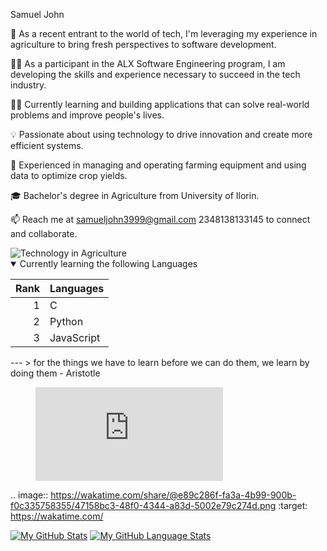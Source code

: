 Samuel John

🌱 As a recent entrant to the world of tech, I'm leveraging my experience in agriculture to bring fresh perspectives to software development.

👨‍💻 As a participant in the ALX Software Engineering program, I am developing the skills and experience necessary to succeed in the tech industry.

👨‍💻 Currently learning and building applications that can solve real-world problems and improve people's lives.

💡 Passionate about using technology to drive innovation and create more efficient systems.

🚜 Experienced in managing and operating farming equipment and using data to optimize crop yields.

🎓 Bachelor's degree in Agriculture from University of Ilorin.

📫 Reach me at samueljohn3999@gmail.com 2348138133145 to connect and collaborate.


<picture>
 <source media="(prefers-color-scheme: dark)" srcset="https://th.bing.com/th/id/OIP.vtD4hW6RoqnQ_ijsd5uNDwHaDt?pid=ImgDet&rs=1">
 <source media="(prefers-color-scheme: light)" srcset="https://th.bing.com/th/id/OIP.TV5bcyupGDmM_xQrtX63NwHaEK?pid=ImgDet&rs=1">
 <img alt="Technology in Agriculture" src="https://www.cut.ac.zw/cutlib/img/1/agric-science.jpg">
</picture>

<details open>
  <summary>Currently learning the following Languages</summary>

| Rank | Languages |
|-----:|-----------|
|     1| C|
|     2| Python    |
|     3| JavaScript       |

</details>
---
> for the things we have to learn before we can do them, we learn by doing them 
  - Aristotle
   
<figure><embed src="https://wakatime.com/share/@e89c286f-fa3a-4b99-900b-f0c335758355/fc88b209-befe-41d4-9260-bb1c83fb3db2.svg"></embed></figure>

.. image:: https://wakatime.com/share/@e89c286f-fa3a-4b99-900b-f0c335758355/47158bc3-48f0-4344-a83d-5002e79c274d.png
    :target: https://wakatime.com/

[![My GitHub Stats](https://github-readme-stats.vercel.app/api/?username=thatagricboy&count_private=true&theme=tokyonight&showicons=true)]()
[![My GitHub Language Stats](https://github-readme-stats.vercel.app/api/top-langs/?username=thatagricboy&langs_count=5&theme=tokyonight)]()
